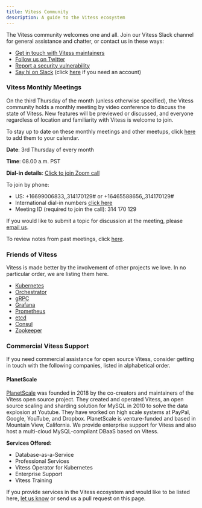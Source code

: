 ```yaml
---
title: Vitess Community
description: A guide to the Vitess ecosystem
---
```


The Vitess community welcomes one and all. Join our Vitess Slack channel for general assistance and chatter, or contact us in these ways:

* [Get in touch with Vitess maintainers](mailto:cncf-vitess-maintainers@lists.cncf.io)
* [Follow us on Twitter](https://twitter.com/vitessio)
* [Report a security vulnerability](mailto:cncf-vitess-maintainers@lists.cncf.io)
* [Say hi on Slack](https://vitess.slack.com) (click [here](https://join.slack.com/t/vitess/shared_invite/enQtMzIxMDMyMzA0NzA1LTYxMjk2M2M2NjAwNGY0ODljY2E1MjBlZjRkMmZmNDVkZTBhNDUxNzNkOGM4YmEzNWEwOTE2NjJiY2QyZjZjYTE) if you need an account) 

### Vitess Monthly Meetings

On the third Thursday of the month (unless otherwise specified), the Vitess community holds a monthly meeting by video conference to discuss the state of Vitess. New features will be previewed or discussed, and everyone regardless of location and familiarity with Vitess is welcome to join.

To stay up to date on these monthly meetings and other meetups, click [here](https://calendar.google.com/calendar/embed?src=planetscale.com_21541iv1dn67m0jd023lql4dak%40group.calendar.google.com&ctz=America%2FLos_Angeles) to add them to your calendar.

**Date**: 3rd Thursday of every month

**Time**: 08.00 a.m. PST

**Dial-in details**: [Click to join Zoom call](https://slack.zoom.us/j/314170129)

To join by phone: 

* US: +16699006833,,314170129#  or +16465588656,,314170129#
* International dial-in numbers [click here](../dialin)
* Meeting ID (required to join the call): 314 170 129

If you would like to submit a topic for discussion at the meeting, please [email us](mailto:cncf-vitess-maintainers@lists.cncf.io). 
 
To review notes from past meetings, click [here](https://docs.google.com/document/d/1d8PcVD-ppnytRXZPOPvhRnnwei7-tYvgopD0UYzbAMs/edit).

### Friends of Vitess

Vitess is made better by the involvement of other projects we love. In no particular order, we are listing them here.

* [Kubernetes](https://kubernetes.io/)
* [Orchestrator](https://github.com/github/orchestrator)
* [gRPC](https://grpc.io/)
* [Grafana](https://grafana.com/) 
* [Prometheus](https://prometheus.io/)
* [etcd](https://coreos.com/etcd/)
* [Consul](https://www.consul.io/)
* [Zookeeper](https://zookeeper.apache.org/)

### Commercial Vitess Support

If you need commercial assistance for open source Vitess, consider getting in touch with the following companies, listed in alphabetical order.

#### PlanetScale

[PlanetScale](https://planetscale.com) was founded in 2018 by the co-creators and maintainers of the Vitess open source project. They created and operated Vitess, an open source scaling and sharding solution for MySQL in 2010 to solve the data explosion at Youtube. They have worked on high scale systems at PayPal, Google, YouTube, and Dropbox. PlanetScale is venture-funded and based in Mountain View, California. We provide enterprise support for Vitess and also host a multi-cloud MySQL-compliant DBaaS based on Vitess.   

**Services Offered:**  

* Database-as-a-Service
* Professional Services
* Vitess Operator for Kubernetes
* Enterprise Support
* Vitess Training

If you provide services in the Vitess ecosystem and would like to be listed here, [let us know](mailto:cncf-vitess-maintainers@lists.cncf.io) or send us a pull request on this page.
